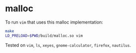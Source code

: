 # malloc
To run `vim` that uses this malloc implementation:
```bash
make
LD_PRELOAD=$PWD/build/malloc.so vim
```
Tested on `vim`, `ls`, `xeyes`, `gnome-calculator`, `firefox`, `nautilus`.